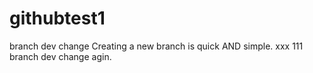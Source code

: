 githubtest1
===========
branch dev change
Creating a new branch is quick AND simple.
xxx
111
branch dev change agin.

